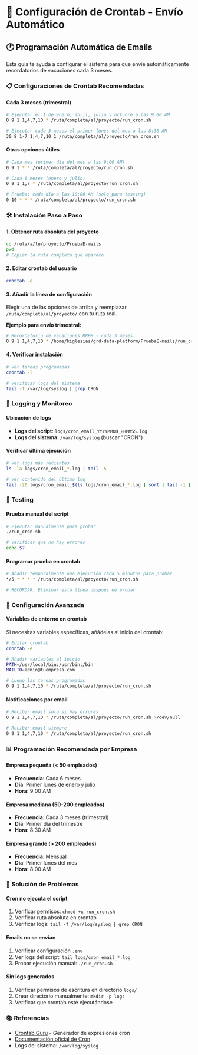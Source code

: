 # 📅 Configuración de Crontab - Envío Automático

## 🕐 Programación Automática de Emails

Esta guía te ayuda a configurar el sistema para que envíe automáticamente recordatorios de vacaciones cada 3 meses.

### 📋 Configuraciones de Crontab Recomendadas

#### Cada 3 meses (trimestral)
```bash
# Ejecutar el 1 de enero, abril, julio y octubre a las 9:00 AM
0 9 1 1,4,7,10 * /ruta/completa/al/proyecto/run_cron.sh

# Ejecutar cada 3 meses el primer lunes del mes a las 8:30 AM
30 8 1-7 1,4,7,10 1 /ruta/completa/al/proyecto/run_cron.sh
```

#### Otras opciones útiles
```bash
# Cada mes (primer día del mes a las 9:00 AM)
0 9 1 * * /ruta/completa/al/proyecto/run_cron.sh

# Cada 6 meses (enero y julio)
0 9 1 1,7 * /ruta/completa/al/proyecto/run_cron.sh

# Prueba: cada día a las 10:00 AM (solo para testing)
0 10 * * * /ruta/completa/al/proyecto/run_cron.sh
```

### 🛠️ Instalación Paso a Paso

#### 1. Obtener ruta absoluta del proyecto
```bash
cd /ruta/a/tu/proyecto/PruebaE-mails
pwd
# Copiar la ruta completa que aparece
```

#### 2. Editar crontab del usuario
```bash
crontab -e
```

#### 3. Añadir la línea de configuración
Elegir una de las opciones de arriba y reemplazar `/ruta/completa/al/proyecto/` con tu ruta real.

**Ejemplo para envío trimestral:**
```bash
# Recordatorio de vacaciones RRHH - cada 3 meses
0 9 1 1,4,7,10 * /home/kiglesias/grd-data-platform/PruebaE-mails/run_cron.sh
```

#### 4. Verificar instalación
```bash
# Ver tareas programadas
crontab -l

# Verificar logs del sistema
tail -f /var/log/syslog | grep CRON
```

### 📝 Logging y Monitoreo

#### Ubicación de logs
- **Logs del script**: `logs/cron_email_YYYYMMDD_HHMMSS.log`
- **Logs del sistema**: `/var/log/syslog` (buscar "CRON")

#### Verificar última ejecución
```bash
# Ver logs más recientes
ls -la logs/cron_email_*.log | tail -5

# Ver contenido del último log
tail -20 logs/cron_email_$(ls logs/cron_email_*.log | sort | tail -1 | cut -d'/' -f2)
```

### 🧪 Testing

#### Prueba manual del script
```bash
# Ejecutar manualmente para probar
./run_cron.sh

# Verificar que no hay errores
echo $?
```

#### Programar prueba en crontab
```bash
# Añadir temporalmente una ejecución cada 5 minutos para probar
*/5 * * * * /ruta/completa/al/proyecto/run_cron.sh

# RECORDAR: Eliminar esta línea después de probar
```

### 🔧 Configuración Avanzada

#### Variables de entorno en crontab
Si necesitas variables específicas, añádelas al inicio del crontab:
```bash
# Editar crontab
crontab -e

# Añadir variables al inicio
PATH=/usr/local/bin:/usr/bin:/bin
MAILTO=admin@tuempresa.com

# Luego las tareas programadas
0 9 1 1,4,7,10 * /ruta/completa/al/proyecto/run_cron.sh
```

#### Notificaciones por email
```bash
# Recibir email solo si hay errores
0 9 1 1,4,7,10 * /ruta/completa/al/proyecto/run_cron.sh >/dev/null

# Recibir email siempre
0 9 1 1,4,7,10 * /ruta/completa/al/proyecto/run_cron.sh
```

### 📊 Programación Recomendada por Empresa

#### Empresa pequeña (< 50 empleados)
- **Frecuencia**: Cada 6 meses
- **Día**: Primer lunes de enero y julio
- **Hora**: 9:00 AM

#### Empresa mediana (50-200 empleados)
- **Frecuencia**: Cada 3 meses (trimestral)
- **Día**: Primer día del trimestre
- **Hora**: 8:30 AM

#### Empresa grande (> 200 empleados)
- **Frecuencia**: Mensual
- **Día**: Primer lunes del mes
- **Hora**: 8:00 AM

### 🚨 Solución de Problemas

#### Cron no ejecuta el script
1. Verificar permisos: `chmod +x run_cron.sh`
2. Verificar ruta absoluta en crontab
3. Verificar logs: `tail -f /var/log/syslog | grep CRON`

#### Emails no se envían
1. Verificar configuración `.env`
2. Ver logs del script: `tail logs/cron_email_*.log`
3. Probar ejecución manual: `./run_cron.sh`

#### Sin logs generados
1. Verificar permisos de escritura en directorio `logs/`
2. Crear directorio manualmente: `mkdir -p logs`
3. Verificar que crontab esté ejecutándose

### 📚 Referencias

- [Crontab Guru](https://crontab.guru) - Generador de expresiones cron
- [Documentación oficial de Cron](https://man7.org/linux/man-pages/man5/crontab.5.html)
- Logs del sistema: `/var/log/syslog`
